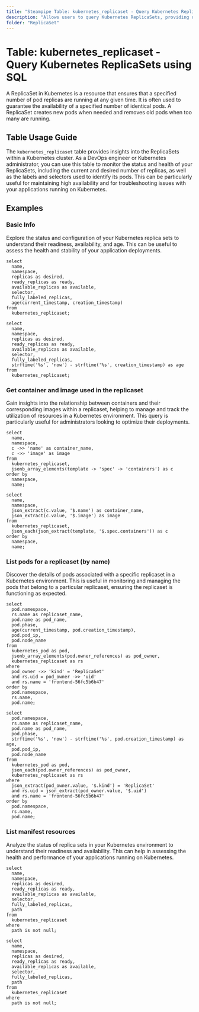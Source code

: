 ```yaml
---
title: "Steampipe Table: kubernetes_replicaset - Query Kubernetes ReplicaSets using SQL"
description: "Allows users to query Kubernetes ReplicaSets, providing details about the current state of each ReplicaSet, including the number of replicas, the desired number of replicas, and the labels and selectors used to identify its pods."
folder: "ReplicaSet"
---
```


# Table: kubernetes_replicaset - Query Kubernetes ReplicaSets using SQL

A ReplicaSet in Kubernetes is a resource that ensures that a specified number of pod replicas are running at any given time. It is often used to guarantee the availability of a specified number of identical pods. A ReplicaSet creates new pods when needed and removes old pods when too many are running.

## Table Usage Guide

The `kubernetes_replicaset` table provides insights into the ReplicaSets within a Kubernetes cluster. As a DevOps engineer or Kubernetes administrator, you can use this table to monitor the status and health of your ReplicaSets, including the current and desired number of replicas, as well as the labels and selectors used to identify its pods. This can be particularly useful for maintaining high availability and for troubleshooting issues with your applications running on Kubernetes.

## Examples

### Basic Info
Explore the status and configuration of your Kubernetes replica sets to understand their readiness, availability, and age. This can be useful to assess the health and stability of your application deployments.

```sql+postgres
select
  name,
  namespace,
  replicas as desired,
  ready_replicas as ready,
  available_replicas as available,
  selector,
  fully_labeled_replicas,
  age(current_timestamp, creation_timestamp)
from
  kubernetes_replicaset;
```

```sql+sqlite
select
  name,
  namespace,
  replicas as desired,
  ready_replicas as ready,
  available_replicas as available,
  selector,
  fully_labeled_replicas,
  strftime('%s', 'now') - strftime('%s', creation_timestamp) as age
from
  kubernetes_replicaset;
```

### Get container and image used in the replicaset
Gain insights into the relationship between containers and their corresponding images within a replicaset, helping to manage and track the utilization of resources in a Kubernetes environment. This query is particularly useful for administrators looking to optimize their deployments.

```sql+postgres
select
  name,
  namespace,
  c ->> 'name' as container_name,
  c ->> 'image' as image
from
  kubernetes_replicaset,
  jsonb_array_elements(template -> 'spec' -> 'containers') as c
order by
  namespace,
  name;
```

```sql+sqlite
select
  name,
  namespace,
  json_extract(c.value, '$.name') as container_name,
  json_extract(c.value, '$.image') as image
from
  kubernetes_replicaset,
  json_each(json_extract(template, '$.spec.containers')) as c
order by
  namespace,
  name;
```

### List pods for a replicaset (by name)
Discover the details of pods associated with a specific replicaset in a Kubernetes environment. This is useful in monitoring and managing the pods that belong to a particular replicaset, ensuring the replicaset is functioning as expected.

```sql+postgres
select
  pod.namespace,
  rs.name as replicaset_name,
  pod.name as pod_name,
  pod.phase,
  age(current_timestamp, pod.creation_timestamp),
  pod.pod_ip,
  pod.node_name
from
  kubernetes_pod as pod,
  jsonb_array_elements(pod.owner_references) as pod_owner,
  kubernetes_replicaset as rs
where
  pod_owner ->> 'kind' = 'ReplicaSet'
  and rs.uid = pod_owner ->> 'uid'
  and rs.name = 'frontend-56fc5b6b47'
order by
  pod.namespace,
  rs.name,
  pod.name;
```

```sql+sqlite
select
  pod.namespace,
  rs.name as replicaset_name,
  pod.name as pod_name,
  pod.phase,
  strftime('%s', 'now') - strftime('%s', pod.creation_timestamp) as age,
  pod.pod_ip,
  pod.node_name
from
  kubernetes_pod as pod,
  json_each(pod.owner_references) as pod_owner,
  kubernetes_replicaset as rs
where
  json_extract(pod_owner.value, '$.kind') = 'ReplicaSet'
  and rs.uid = json_extract(pod_owner.value, '$.uid')
  and rs.name = 'frontend-56fc5b6b47'
order by
  pod.namespace,
  rs.name,
  pod.name;
```

### List manifest resources
Analyze the status of replica sets in your Kubernetes environment to understand their readiness and availability. This can help in assessing the health and performance of your applications running on Kubernetes.

```sql+postgres
select
  name,
  namespace,
  replicas as desired,
  ready_replicas as ready,
  available_replicas as available,
  selector,
  fully_labeled_replicas,
  path
from
  kubernetes_replicaset
where
  path is not null;
```

```sql+sqlite
select
  name,
  namespace,
  replicas as desired,
  ready_replicas as ready,
  available_replicas as available,
  selector,
  fully_labeled_replicas,
  path
from
  kubernetes_replicaset
where
  path is not null;
```
